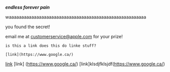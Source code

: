 ***endless forever pain***

waaaaaaaaaaaaaaaaaaaaaaaaaaaaaaaaaaaaaaaaaaaaaaaaaaaaaaa

you found the secret!

email me at customerservice@apple.com for your prize!

```
is this a link does this do linke stuff?

[link](https://www.google.ca/)
```
[link](https://www.google.ca/)
[link]        (https://www.google.ca/)
[link]klsdjfklsjdf(https://www.google.ca/)

